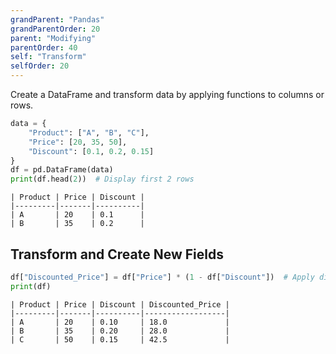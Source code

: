```yaml
---
grandParent: "Pandas"
grandParentOrder: 20
parent: "Modifying"
parentOrder: 40
self: "Transform"
selfOrder: 20
---
```



Create a DataFrame and transform data by applying functions to columns or rows.

```python
data = {
    "Product": ["A", "B", "C"],
    "Price": [20, 35, 50],
    "Discount": [0.1, 0.2, 0.15]
}
df = pd.DataFrame(data)
print(df.head(2))  # Display first 2 rows
```
```output
| Product | Price | Discount |
|---------|-------|----------|
| A       | 20    | 0.1      |
| B       | 35    | 0.2      |
```

## Transform and Create New Fields

```python
df["Discounted_Price"] = df["Price"] * (1 - df["Discount"])  # Apply discount
print(df)
```
```output
| Product | Price | Discount | Discounted_Price |
|---------|-------|----------|------------------|
| A       | 20    | 0.10     | 18.0             |
| B       | 35    | 0.20     | 28.0             |
| C       | 50    | 0.15     | 42.5             |
```
